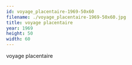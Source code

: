 ```yaml
---
id: voyage_placentaire-1969-50x60
filename: ./voyage_placentaire-1969-50x60.jpg
title: voyage placentaire
year: 1969
height: 50
width: 60
---
```


voyage placentaire
